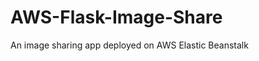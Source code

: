 AWS-Flask-Image-Share
=====================

An image sharing app deployed on AWS Elastic Beanstalk
